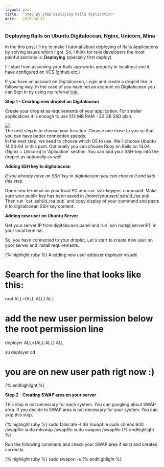 ```yaml
---
layout: post
title:  "Step By Step Deploying Rails Application"
date:   2015-04-12
---
```

<h3>Deploying Rails on Ubuntu Digitalocean, Nginx, Unicorn, Mina</h3>
<p>In the this post I ll try to make I tutorial about deploying of Rails Applications
 by solving issues which I got.
So, I think for rails developers the most painful sections is: <b>Deploying</b> (specially first deploy).
</p>
<p>I ll start from assuming your Rails app works properly in localhost and it have configured on VCS (github etc.)</p>
<p>If you have an account on Digitaloceon, Login and create a droplet like in following way. In the case
  of you have not an account on Digitalocean you can Sign In by using my referral
  <a href="https://www.digitalocean.com/?refcode=02f16ab1f6a4">link.</a></p>
<b>Step 1 - Creating new droplet on Digitalocean</b>
<p>Create your droplet as requirements of your application. For smaller applications it is enough
to use 512 MB RAM - 20 GB SSD plan.</p>
<img src="https://dl-web.dropbox.com/get/Herkese%20A%C3%A7%C4%B1k%20Klas%C3%B6r/droplet-size.png?_subject_uid=124692684&w=AACGiCMDOXC_ceSYJ4wPjLMYCk8g5rJ-MKwNHnn4QaPDLQ" >
<br>
The next step is to choose your location. Choose one close to you so that you can have better connection speeds.
<br>
In the next step, we need to choose which OS to use. We ll choose Ubuntu 14.04-64 in this post.
Optionally you can choose Ruby on Rails on 14.04 (Nginx + Unicorn) in 'Aplication' section.
You can add your SSH-key into the droplet as optionally as well.
<p><b>Adding SSH key to digitalocean</b></p>
<i>If you already have an SSH key in digitalocean you can choose it and skip this step.</i>
<p>
Open new terminal on your local PC and run `ssh-keygen` command. Make sure your public key has been saved in /home/youruser/.ssh/id_rsa.pub
<br>
Then run `cat .ssh/id_rsa.pub` and copy display of your command and paste it to digitalocean SSH key content.
</p>
<p>
<b>Adding new  user on Ubuntu Server</b>
</p>
<p>Get your server IP from digitalocean panel and run `ssh root@[serverIP]` in your local terminal.</p>
<p>So, you have connected to your droplet. Let's start to create new user on ypor server and install requirements.</p>
{% highlight ruby %}
# adding new user
adduser deployer
visudo

# Search for the line that looks like this:
root ALL=(ALL:ALL) ALL

# add the new user permission below the root permission line
deployer ALL=(ALL:ALL) ALL

su deployer
cd
# you are on new user path rigt now :)
{% endhighlight %}

<p><b>Step 2 - Creating SWAP area on your server</b></p>
<p>This step is not necessary for each system. You can googling about SWAP area. If you decide to SWAP area
 is not necessary for your system. You can skip this step.</p>
{% highlight ruby %}
    sudo fallocate -l 4G /swapfile
    sudo chmod 600 /swapfile
    sudo mkswap /swapfile
    sudo swapon /swapfile
{% endhighlight %}
<p>Run the following command and check your SWAP area if exist and created correctly.</p>
{% highlight ruby %}
sudo swapon -s
{% endhighlight %}
